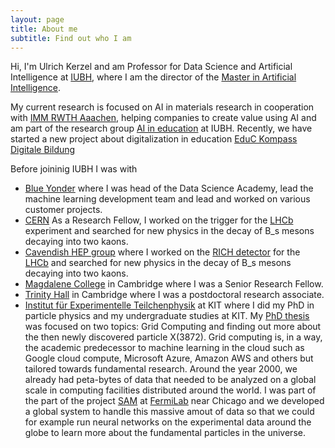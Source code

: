 ```yaml
---
layout: page
title: About me
subtitle: Find out who I am
---
```


Hi, I'm Ulrich Kerzel and am Professor for Data Science and Artificial Intelligence at [IUBH](https://www.iubh-fernstudium.de/), where I am the director of the [Master in Artificial Intelligence](https://www.iubh-fernstudium.de/master/masterstudiengaenge/it-und-technik/artificial-intelligence/).

My current research is focused on AI in materials research in cooperation with [IMM RWTH Aaachen](https://www.imm.rwth-aachen.de/index.php?id=2&L=1), helping companies to create value using AI and am part of the research group [AI in education](https://ai-in-education.de/) at IUBH.
Recently, we have started a new project about digitalization in education [EduC Kompass Digitale Bildung](https://www.iubh-university.de/forschung/educ-kompass-digitale-bildung/)

Before joininig IUBH I was with

- [Blue Yonder](https://blueyonder.com) where I was head of the Data Science Academy, lead the machine learning development team and lead and worked on various customer projects.
- [CERN](https://cern.ch) As a Research Fellow, I worked on the trigger for the [LHCb](http://lhcb.web.cern.ch/) experiment and searched for new physics in the decay of B_s mesons decaying into two kaons.
- [Cavendish HEP group](https://www.hep.phy.cam.ac.uk/) where I worked on the [RICH detector](https://lhcb-public.web.cern.ch/en/Detector/RICH-en.html) for the [LHCb](http://lhcb.web.cern.ch/) and searched for new physics in the decay of B_s mesons decaying into two kaons.
- [Magdalene College](https://www.magd.cam.ac.uk/) in Cambridge where I was a Senior Research Fellow.
- [Trinity Hall](https://www.trinhall.cam.ac.uk/) in Cambridge where I was a postdoctoral research associate.
- [Institut für Experimentelle Teilchenphysik](https://www.etp.kit.edu/) at KIT where I did my PhD in particle physics and my undergraduate studies at KIT. My [PhD thesis](http://www-ekp.physik.uni-karlsruhe.de/~kerzel/PhDThesis/phdthesis_kerzel.pdf) was focused on two topics: Grid Computing and finding out more about the then newly discovered particle X(3872). Grid computing is, in a way, the academic predecessor to machine learning in the cloud such as Google cloud compute, Microsoft Azure, Amazon AWS and others but tailored towards fundamental research. Around the year 2000, we already had peta-bytes of data that needed to be analyzed on a global scale in computing facilities distributed around the world. I was part of the part of the project [SAM](https://cdcvs.fnal.gov/redmine/projects/sam/wiki) at [FermiLab](https://www.fnal.gov/) near Chicago and we developed a global system to handle this massive amout of data so that we could for example run neural networks on the experimental data around the globe to learn more about the fundamental particles in the universe.


